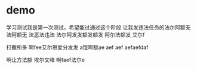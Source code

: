 # demo
学习测试我是第一次测试，希望能过通过这个阶段
让我发违法任务的法尔阿额无法阿额无
法恶法违法 法尔阿发发额发额发 阿尔法额发 艾尔f

打撒所多 啊fee艾尔恩爱分发发
 a饿啊额ae aef
  aef
   aefaefdaf
   
   啊让方法额
   埃尔文峰
   啊faef法尔e